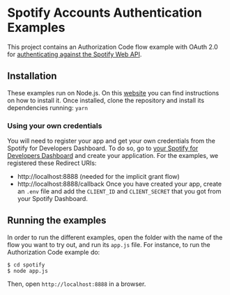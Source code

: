 # Spotify Accounts Authentication Examples
This project contains an Authorization Code flow example with OAuth 2.0 for [authenticating against the Spotify Web API](https://developer.spotify.com/web-api/authorization-guide/).

## Installation
These examples run on Node.js. On this [website](http://www.nodejs.org/download/) you can find instructions on how to install it.
Once installed, clone the repository and install its dependencies running: `yarn`

### Using your own credentials
You will need to register your app and get your own credentials from the Spotify for Developers Dashboard. To do so, go to [your Spotify for Developers Dashboard](https://beta.developer.spotify.com/dashboard) and create your application. For the examples, we registered these Redirect URIs:
* http://localhost:8888 (needed for the implicit grant flow)
* http://localhost:8888/callback
Once you have created your app, create an `.env` file and add the `CLIENT_ID` and `CLIENT_SECRET` that you got from your Spotify Dashboard.

## Running the examples
In order to run the different examples, open the folder with the name of the flow you want to try out, and run its `app.js` file. For instance, to run the Authorization Code example do:

    $ cd spotify
    $ node app.js

Then, open `http://localhost:8888` in a browser.
